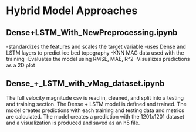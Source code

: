 # **Hybrid Model Approaches**
## Dense+LSTM_With_NewPreprocessing.ipynb
-standardizes the features and scales the target variable
-uses Dense and LSTM layers to predict ice bed topography
-KNN MAG data used with the training
-Evaluates the model using RMSE, MAE, R^2
-Visualizes predictions as a 2D plot

## Dense_+_LSTM_with_vMag_dataset.ipynb
The full velocity magnitude csv is read in, cleaned, and split into a testing and training section. 
The Dense + LSTM model is defined and trained. 
The model creates predictions with each training and testing data and metrics are calculated. 
The model creates a prediction with the 1201x1201 dataset and a visualization is produced and saved as an h5 file. 
